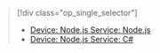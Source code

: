 > [!div class="op_single_selector"]
> * [Device: Node.js Service: Node.js](../articles/iot-hub/iot-hub-node-node-schedule-jobs.md)
> * [Device: Node.js Service: C#](../articles/iot-hub/iot-hub-csharp-node-schedule-jobs.md)